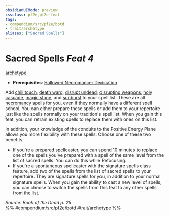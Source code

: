 ```yaml
---
obsidianUIMode: preview
cssclass: pf2e,pf2e-feat
tags:
- compendium/src/pf2e/botd
- trait/archetype
aliases: ["Sacred Spells"]
---
```

# Sacred Spells  *Feat 4*  
[archetype](/rules/traits/archetype.md)  

- **Prerequisites**: [Hallowed Necromancer Dedication](/compendium/feats/hallowed-necromancer-dedication-botd.md)

Add [chill touch](/compendium/spells/chill-touch.md), [death ward](/compendium/spells/death-ward.md), [disrupt undead](/compendium/spells/disrupt-undead.md), [disrupting weapons](/compendium/spells/disrupting-weapons.md), [holy cascade](/compendium/spells/holy-cascade.md), [magic stone](/compendium/spells/magic-stone-apg.md), and [sunburst](/compendium/spells/sunburst.md) to your spell list. These are all [necromancy](/rules/traits/necromancy.md) spells for you, even if they normally have a different spell school. You can either prepare these spells or add them to your repertoire just like the spells normally on your tradition's spell list. When you gain this feat, you can retrain existing spells to replace them with ones on this list.

In addition, your knowledge of the conduits to the Positive Energy Plane allows you more flexibility with these spells. Choose one of these two benefits.

- If you're a prepared spellcaster, you can spend 10 minutes to replace one of the spells you've prepared with a spell of the same level from the list of sacred spells. You can do this while Refocusing.
- If you're a spontaneous spellcaster with the signature spells class feature, add two of the spells from the list of sacred spells to your repertoire. They are signature spells for you, in addition to your normal signature spells. When you gain the ability to cast a new level of spells, you can choose to switch the spells from this feat to any other spells from the list.

*Source: Book of the Dead p. 25*  
%% #compendium/src/pf2e/botd #trait/archetype %%